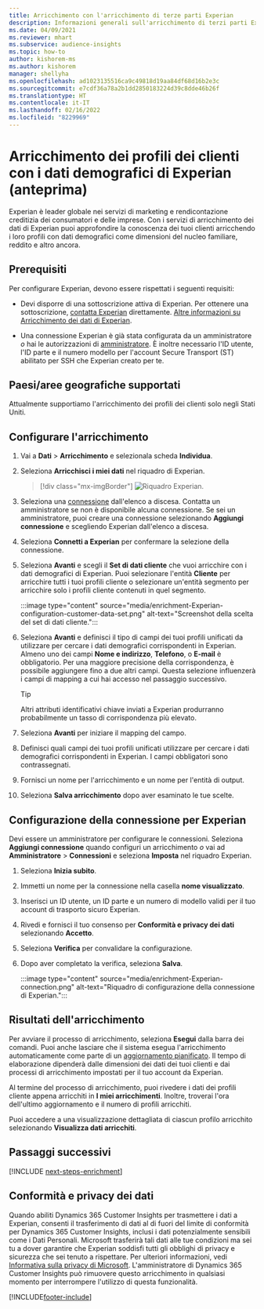 ```yaml
---
title: Arricchimento con l'arricchimento di terze parti Experian
description: Informazioni generali sull'arricchimento di terzi parti Experian.
ms.date: 04/09/2021
ms.reviewer: mhart
ms.subservice: audience-insights
ms.topic: how-to
author: kishorem-ms
ms.author: kishorem
manager: shellyha
ms.openlocfilehash: ad1023135516ca9c49818d19aa84df68d16b2e3c
ms.sourcegitcommit: e7cdf36a78a2b1dd2850183224d39c8dde46b26f
ms.translationtype: HT
ms.contentlocale: it-IT
ms.lasthandoff: 02/16/2022
ms.locfileid: "8229969"
---
```

# <a name="enrich-customer-profiles-with-demographics-from-experian-preview"></a>Arricchimento dei profili dei clienti con i dati demografici di Experian (anteprima)

Experian è leader globale nei servizi di marketing e rendicontazione creditizia dei consumatori e delle imprese. Con i servizi di arricchimento dei dati di Experian puoi approfondire la conoscenza dei tuoi clienti arricchendo i loro profili con dati demografici come dimensioni del nucleo familiare, reddito e altro ancora.

## <a name="prerequisites"></a>Prerequisiti

Per configurare Experian, devono essere rispettati i seguenti requisiti:

- Devi disporre di una sottoscrizione attiva di Experian. Per ottenere una sottoscrizione, [contatta Experian](https://www.experian.com/marketing-services/contact) direttamente. [Altre informazioni su Arricchimento dei dati di Experian](https://www.experian.com/marketing-services/microsoft?cmpid=ems_web_mci_cdppage).

- Una connessione Experian è già stata configurata da un amministratore *o* hai le autorizzazioni di [amministratore](permissions.md#administrator). È inoltre necessario l'ID utente, l'ID parte e il numero modello per l'account Secure Transport (ST) abilitato per SSH che Experian creato per te.

## <a name="supported-countriesregions"></a>Paesi/aree geografiche supportati

Attualmente supportiamo l'arricchimento dei profili dei clienti solo negli Stati Uniti.

## <a name="configure-the-enrichment"></a>Configurare l'arricchimento

1. Vai a **Dati** > **Arricchimento** e selezionala scheda **Individua**.

1. Seleziona **Arricchisci i miei dati** nel riquadro di Experian.

   > [!div class="mx-imgBorder"]
   > ![Riquadro Experian.](media/experian-tile.png "Experian tile")
   > 

1. Seleziona una [connessione](connections.md) dall'elenco a discesa. Contatta un amministratore se non è disponibile alcuna connessione. Se sei un amministratore, puoi creare una connessione selezionando **Aggiungi connessione** e scegliendo Experian dall'elenco a discesa. 

1. Seleziona **Connetti a Experian** per confermare la selezione della connessione.

1.  Seleziona **Avanti** e scegli il **Set di dati cliente** che vuoi arricchire con i dati demografici di Experian. Puoi selezionare l'entità **Cliente** per arricchire tutti i tuoi profili cliente o selezionare un'entità segmento per arricchire solo i profili cliente contenuti in quel segmento.

    :::image type="content" source="media/enrichment-Experian-configuration-customer-data-set.png" alt-text="Screenshot della scelta del set di dati cliente.":::

1. Seleziona **Avanti** e definisci il tipo di campi dei tuoi profili unificati da utilizzare per cercare i dati demografici corrispondenti in Experian. Almeno uno dei campi **Nome e indirizzo**, **Telefono**, o **E-mail** è obbligatorio. Per una maggiore precisione della corrispondenza, è possibile aggiungere fino a due altri campi. Questa selezione influenzerà i campi di mapping a cui hai accesso nel passaggio successivo.

    > [!TIP]
    > Altri attributi identificativi chiave inviati a Experian produrranno probabilmente un tasso di corrispondenza più elevato.

1. Seleziona **Avanti** per iniziare il mapping del campo.

1. Definisci quali campi dei tuoi profili unificati utilizzare per cercare i dati demografici corrispondenti in Experian. I campi obbligatori sono contrassegnati.

1. Fornisci un nome per l'arricchimento e un nome per l'entità di output.

1. Seleziona **Salva arricchimento** dopo aver esaminato le tue scelte.

## <a name="configure-the-connection-for-experian"></a>Configurazione della connessione per Experian 

Devi essere un amministratore per configurare le connessioni. Seleziona **Aggiungi connessione** quando configuri un arricchimento *o* vai ad **Amministratore** > **Connessioni** e seleziona **Imposta** nel riquadro Experian.

1. Seleziona **Inizia subito**.

1. Immetti un nome per la connessione nella casella **nome visualizzato**.

1. Inserisci un ID utente, un ID parte e un numero di modello validi per il tuo account di trasporto sicuro Experian.

1. Rivedi e fornisci il tuo consenso per **Conformità e privacy dei dati** selezionando **Accetto**.

1. Seleziona **Verifica** per convalidare la configurazione.

1. Dopo aver completato la verifica, seleziona **Salva**.
   
   :::image type="content" source="media/enrichment-Experian-connection.png" alt-text="Riquadro di configurazione della connessione di Experian.":::

## <a name="enrichment-results"></a>Risultati dell'arricchimento

Per avviare il processo di arricchimento, seleziona **Esegui** dalla barra dei comandi. Puoi anche lasciare che il sistema esegua l'arricchimento automaticamente come parte di un [aggiornamento pianificato](system.md#schedule-tab). Il tempo di elaborazione dipenderà dalle dimensioni dei dati dei tuoi clienti e dai processi di arricchimento impostati per il tuo account da Experian.

Al termine del processo di arricchimento, puoi rivedere i dati dei profili cliente appena arricchiti in **I miei arricchimenti**. Inoltre, troverai l'ora dell'ultimo aggiornamento e il numero di profili arricchiti.

Puoi accedere a una visualizzazione dettagliata di ciascun profilo arricchito selezionando **Visualizza dati arricchiti**.

## <a name="next-steps"></a>Passaggi successivi

[!INCLUDE [next-steps-enrichment](../includes/next-steps-enrichment.md)]

## <a name="data-privacy-and-compliance"></a>Conformità e privacy dei dati

Quando abiliti Dynamics 365 Customer Insights per trasmettere i dati a Experian, consenti il trasferimento di dati al di fuori del limite di conformità per Dynamics 365 Customer Insights, inclusi i dati potenzialmente sensibili come i Dati Personali. Microsoft trasferirà tali dati alle tue condizioni ma sei tu a dover garantire che Experian soddisfi tutti gli obblighi di privacy e sicurezza che sei tenuto a rispettare. Per ulteriori informazioni, vedi [Informativa sulla privacy di Microsoft](https://go.microsoft.com/fwlink/?linkid=396732).
L'amministratore di Dynamics 365 Customer Insights può rimuovere questo arricchimento in qualsiasi momento per interrompere l'utilizzo di questa funzionalità.


[!INCLUDE[footer-include](../includes/footer-banner.md)]
